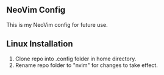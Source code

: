 ## NeoVim Config

This is my NeoVim config for future use. 

## Linux Installation 

1. Clone repo into .config folder in home directory.
2. Rename repo folder to "nvim" for changes to take effect.

